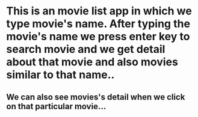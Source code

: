 # This is an movie list app in which we type movie's name. After typing the movie's name we press enter key to search movie and we get detail about that movie and also movies similar to that name..


## We can also see movies's detail when we click on that particular movie...
